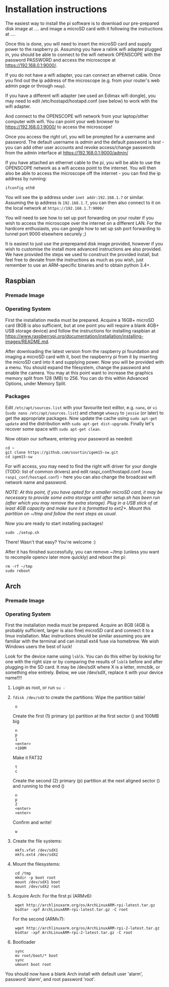 # Installation instructions
The easiest way to install the pi software is to download our pre-prepared disk image at .... and image a microSD card with it following the instructions at ....

Once this is done, you will need to insert the microSD card and supply power to the raspberry pi. Assuming you have a ralink wifi adapter plugged in, you should be able to connect to the wifi network OPENSCOPE with the password PASSWORD and access the microscope at <https://192.168.0.1:9000/>.

If you do not have a wifi adapter, you can connect an ethernet cable. Once you find out the ip address of the microscope (e.g. from your router's web admin page or through `nmap`).

If you have a different wifi adapter (we used an Edimax wifi dongle), you may need to edit /etc/hostapd/hostapd.conf (see below) to work with the wifi adapter.

And connect to the OPENSCOPE wifi network from your laptop/other computer with wifi. You can point your web browser to <https://192.168.0.1:9000/> to access the microscope!

Once you access the right url, you will be prompted for a username and password. The default username is *admin* and the default password is *test* - you can add other user accounts and revoke access/change passwords from the admin interface at <https://192.168.0.1:9000/admin/>

If you have attached an ethernet cable to the pi, you will be able to use the OPENSCOPE network as a wifi access point to the internet. You will then also be able to access the microscope off the internet - you can find the ip address by running:

    ifconfig eth0

You will see the ip address under `inet addr:192.168.1.7` or similar. Assuming the ip address is `192.168.1.7`, you can then also connect to it on the local network at `https://192.168.1.7:9000/`

You will need to see how to set up port forwarding on your router if you wish to access the microscope over the internet on a different LAN. For the hardcore enthusiasts, you can google how to set up ssh port forwarding to tunnel port 9000 elsewhere securely ;)

It is easiest to just use the preprepared disk image provided, however if you wish to customise the install more advanced instructions are also provided. We have provided the steps we used to construct the provided install, but feel free to deviate from the instructions as much as you wish, just remember to use an ARM-specific binaries and to obtain python 3.4+.

## Raspbian
### Premade Image
### Operating System
First the installation media must be prepared. Acquire a 16GB+ microSD card (8GB is also sufficient, but at one point you will require a blank 4GB+ USB storage device) and follow the instructions for installing raspbian at <https://www.raspberrypi.org/documentation/installation/installing-images/README.md>.

After downloading the latest version from the raspberry pi foundation and imaging a microSD card with it, boot the raspberrry pi from it by inserting the microSD card into it and supplying power. Now you will be provided with a menu. You should expand the filesystem, change the password and enable the camera. You may at this point want to increase the graphics memory split from 128 (MB) to 256. You can do this within Advanced Options, under Memory Split.

### Packages
Edit `/etc/apt/sources.list` with your favourite text editor, e.g. `nano`, or `vi` (`sudo nano /etc/apt/sources.list`) and change `wheezy` to `jessie` (or later) to get the appropriate packages. Now update the cache using `sudo apt-get update` and the distribution with `sudo apt-get dist-upgrade`. Finally let's recover some space with `sudo apt-get clean`.

Now obtain our software, entering your password as needed:

    cd ~
    git clone https://github.com/sourtin/igem15-sw.git
    cd igem15-sw

For wifi access, you may need to find the right wifi driver for your dongle (TODO: list of common drivers) and edit raspi_conf/hostapd.conf (`nano raspi_conf/hostapd.conf`) - here you can also change the broadcast wifi network name and password.

_NOTE: At this point, if you have opted for a smaller microSD card, it may be necessary to provide some extra storage until after setup.sh has been run (after which you may remove the extra storage). Plug in a USB stick of at least 4GB capacity and make sure it is formatted to ext2+. Mount this partition on ~/tmp and follow the next steps as usual._

Now you are ready to start installing packages!

    sudo ./setup.sh

There! Wasn't that easy? You're welcome :)

After it has finished successfully, you can remove ~/tmp (unless you want to recompile opencv later more quickly) and reboot the pi:

    rm -rf ~/tmp
    sudo reboot

## Arch
### Premade Image
### Operating System
First the installation media must be prepared. Acquire an 8GB (4GB is probably sufficient, larger is also fine) microSD card and connect it to a linux installation. Mac instructions should be similar assuming you are familiar with the terminal and can install ext4 fuse via homebrew. We wish Windows users the best of luck!

Look for the device name using `lsblk`. You can do this either by looking for one with the right size or by comparing the results of `lsblk` before and after plugging in the SD card. It may be /dev/sdX where X is a letter, mmcblk, or something else entirely. Below, we use /dev/sdX, replace it with your device name!!!!

1. Login as root, or run `su -`
2. `fdisk /dev/sdX` to create the partitions:
   Wipe the partition table!

        o

   Create the first (1) primary (p) partition at the first sector (<enter>) and 100MB big

        n
        p
        1
        <enter>
        +100M

   Make it FAT32

        t
        c

   Create the second (2) primary (p) partition at the next aligned sector (<enter>) and running to the end (<enter>)

        n
        p
        2
        <enter>
        <enter>

   Confirm and write!

        w

3. Create the file systems: 

        mkfs.vfat /dev/sdX1
        mkfs.ext4 /dev/sdX2

4. Mount the filesystems:

        cd /tmp
        mkdir -p boot root
        mount /dev/sdX1 boot
        mount /dev/sdX2 root

5. Acquire Arch:
   For the first pi (ARMv6):

        wget http://archlinuxarm.org/os/ArchLinuxARM-rpi-latest.tar.gz
        bsdtar -xpf ArchLinuxARM-rpi-latest.tar.gz -C root

   For the second (ARMv7):

        wget http://archlinuxarm.org/os/ArchLinuxARM-rpi-2-latest.tar.gz
        bsdtar -xpf ArchLinuxARM-rpi-2-latest.tar.gz -C root

6. Bootloader

        sync
        mv root/boot/* boot
        sync
        umount boot root

You should now have a blank Arch install with default user 'alarm', password 'alarm', and root password 'root'.


